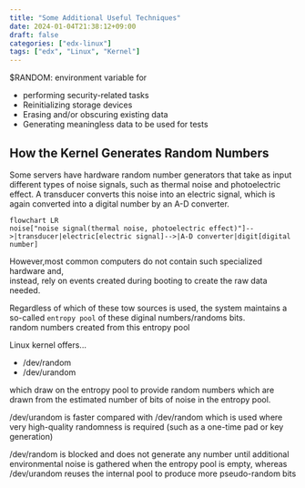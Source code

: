```yaml
---
title: "Some Additional Useful Techniques"
date: 2024-01-04T21:38:12+09:00
draft: false
categories: ["edx-linux"]
tags: ["edx", "Linux", "Kernel"]
---
```


$RANDOM: environment variable for

- performing security-related tasks
- Reinitializing storage devices
- Erasing and/or obscuring existing data
- Generating meaningless data to be used for tests

## How the Kernel Generates Random Numbers

Some servers have hardware random number generators that take as input different types of noise signals,
such as thermal noise and photoelectric effect. A transducer converts this noise into an electric signal, which is again converted into a digital number by an A-D converter.

```mermaid
flowchart LR
noise["noise signal(thermal noise, photoelectric effect)"]-->|transducer|electric[electric signal]-->|A-D converter|digit[digital number]
```

However,most common computers do not contain such specialized hardware and,  
instead, rely on events created during booting to create the raw data needed.

Regardless of which of these tow sources is used, the system maintains a so-called `entropy pool` of these diginal numbers/randoms bits.  
random numbers created from this entropy pool

Linux kernel offers...

- /dev/random
- /dev/urandom

which draw on the entropy pool to provide random numbers which are drawn from the estimated number of bits of noise in the entropy pool.

/dev/urandom is faster compared with /dev/random which is used where very high-quality randomness is required (such as a one-time pad or key generation)

/dev/random is blocked and does not generate any number until additional environmental noise is gathered when the entropy pool is empty, whereas /dev/urandom reuses the internal pool to produce more pseudo-random bits
